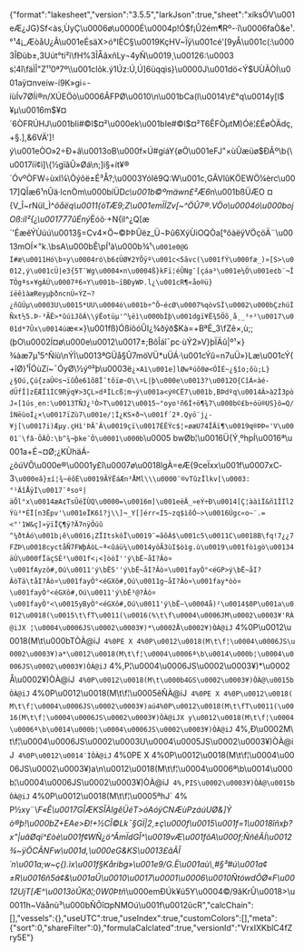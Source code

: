{"format":"lakesheet","version":"3.5.5","larkJson":true,"sheet":"xíksÓV\u001eÆ¿JG}Sf<às,ÙyÇ\u0006ø\u0000É\u0004p!Ó$f¡Û2ém¶Rº-·î\u0006faÒ&e¹.°¹4¡_ÆòåU¿Â\u001eÉsäX>ó°IÈC§\u0019KçHV~Ïÿ\u001cé'[9yÅ\u001c(:\u0003ÎÐùb±,3Uút°ti²ì\fH%3ÎÅâxñLy¬4yÑ\u0019¸\u00126:\u0003s¦4î\fäÌÎ\"Z¹¹0ª7º\\\u001clõk.ý1Úz:Ú,Ú]6üqqìs}\u0000J\u001dö<Ý$UÙÃÒÍ\u001aÿ¤nveiw-í9K»gi÷-íùÍv7ØÍí®n/XÚEÖò\u0006ÂFPØ\u0010\n\u001bCa(l\u0014\r£°q\u0014y[­l$¥µ\u0016m$¥¤´6ÒFRÚHJ\u001bIi#©l$¤²\u000ek\u001bIe#©l$¤²T6ÊFÒµtM­)Óë¦£ÉøÒÄdç,+§.],&6VÄ']!ý\u001eÒO»2÷Ð+â\u0013oB\u000f×Ú#gíáY{øÖ\u001eFJ\"×ùÛæüø$ÐÃº\b{\u0017iï¢ì]\\{½gïâÛ»Øá\n;]i§+ít¥®´ÓvºÒFW÷ùxl¼\\Òýôë±É³Å?;\u0003YóIê9Q:W\u001c,GÃVlûKÖEWÖ¼èrc\u0017]QÎæ6¹nÛä·lcnÒm\u000bíÜD*c\u001b©ºmäwn£²Æ6*n\u001bßÜÆO ¤{V_Î~rNüI_Ì^*õåëq\u0011{òTÆ9;Z\u001emÏÍZv[~^ÖÛ7®.VÖo\u0004ó\u000bojOß:íI²{¿\u001777ûÉný*Ëóõ·+N{ìl^¿Q[æ´'ÉæêÝÙúú\u0013§=Cv4×Ö~©ÞÞÛëz_Ü¬Þû6XýÙiOQÒa[°ôàëÿVÖçöÄ¨\u0013mOÍ×\"k.\bsA\u000bÊ\\pÍ¹à\u000b¾¹`\u001e0@G Í#æ\u0011Hó\b¤y\u0004ró\b6¢ÜØ¥2YÕÿº\u001c<5ãvc(\u001fÝ\u000fæ_)»[S>\u0012,ý\u001cÜ|e3{5T¯Wg\u0004×n\u0004ß}kFï¦éÛNg¯[çáa³\u001e¼Ö\u001e¢b¨¬ÎTÖgªs×¥gÁÚ\u0007ª6¤Y\u001b~ïBÐyWÞ.l¿\u001cR¶«åo®ü}íëêìàæReyµþðncnÙ«ÝZ¬?¿ñûÚµ\u0003U\u0015*UU\u0004ó\u001b÷^Õ~écØ\u0007%qòvSÎ\u0002\u000bÇzhúÌÑxt½5.Þ·³ÃÊ>*ûúìJõÁ\\ýËotüµ'^¼ëì\u000bÌþ\u001dgï¥Ë¾5Öõ¸å¸_²÷²\u0017\u001d*7Ûx\u0014ú`æ«×}\u001fß)ÓßíôóÛI¿¾ðýð$Kà=+BªÉ_3\fZê×,ù;;(þO\u0002Í¤ø\u000e\u0012\u0017±;BôÎáî¯pc·ùÝ2»V}þÏÄû|º¹×}¾àæ7µ¹5^Ñíù\nÝÌ\u0013ªGÜå§Û7möVÜ*uÜÁ·\u001cÝû=n7uÜ»}Læ\u001cÝ{+îØ}¹ÎÓùZí~¯ÓyØ\\½ýº²þ\u0003ë`¿×Aì\u001e]lØwªúõ0ø<ÓÎÉ~¿§îo;õù;L}¿§Oú,Çú{zaÛ©s¬ïûÔe61õ8Ï¯tõïø~O\\¤L|þ\u000e\u0013?\u0012O{CîÁ«àé-dÜfÎ]zÉÆÏ1ÍC9Rÿq¥>3ÇL»dªÌLcß¦m¬ý\u001a<ý®CË7\u001b,BÞdºq\u0014Â>à2Î3pòJ«[1ús¸en:\u0013­TÑJ¿¹Ò>T\u0012\u0015~°oyo¹ñ6Í÷ö¶¾7\u000b©£b÷óü®US}ô=Q/îNëùoÍ¿×\u0017ïZù7\u001e/¦Ì¿KS×ð¬\u001f´2ª.Qyö¨j¿­¥j[\u0017i)Æµy.çHì'ÞÄ¯Â\u0019çï\u0017ÉÊÝc$¦»øæU74ÎÄï¶\u0019q®ÞÞ«'V\u0001¨\fâ·ÕÄÖ:\b^¾¬þke¯Ö\u0001\u000b`\u0005 bwØb¦\u0016Ü{Ý¸ºhpÍ\u0016ª\u001a+É¬¤Ø;¿KÙhäÁ­¿õúVÕ\u000e®\u0001y£î\u0007ø\u0018lgÀ=eÆ{9ceÏxx\u001f\u0007xC­3`\u000eâ}±í¦¾~ëõÉ\u0019ÃÝËáÆn³ÅMl\\\u0000¯®vTûzÎlkv[\u0003:°¹ÄîÅÿÌ\u0017¯ªsoº|äÕl°x\u0014æA¢TsÛéÌÙQ\u0000=\u0016m]\u001eëÄ_»eÝ÷Ð\u0014[Ç¦ààìÌ&ñ1ÎÍl2Ýù³*ÉÏ[n3Ëpv'\u001eÏK6î?j\\]¬_Y[]érr«Í­5~zq$ìõÓ~>\u0016Úgc«o~¨.=<°'1W&ç]»ÿïÏÇ¶ÿ?Ä7nÿÖúû^¼ðtÁó\u001b¡ê\u0016¡ZÏItskôÏ\u0019¯=ãõÁ$\u001c5\u0011C\u0018B\fq!7¿¿7FZÞ\u0018cyctåÑ7FWþÀòL~ª<ûáü¼\u0014yöÃ3ùI$òìg.ù\u0019\u001fòìgò\u00134äÙ\u000fÏäçSÈ³\u001f<¡<]òòÌ''ý\bË~åI?Âò¤\u001fAyzô#,Oú\u0011'ý\bËS''ý\bË~åI?Âò¤\u001fayÒ°<éGP>ý\bË~åI?ÂòTä\tåI?Âò¤\u001fayÒ°<éGXô#,Oú\u0011g~åI?Âò¤\u001fay*òò¤\u001fayÒ°<éGXô#,Oú\u0011'ý\bÊ³@?Âò¤\u001fayÒ°<\u0015yByÒ°<éGXô#,Oú\u0011'ý\bË~\u0004å)²\u0014$0P\u001a\u0012\u0018(\u0015\t\fT\u0011(\u0016(%\t\f\u0004\u0006JM\u0002\u0003¥'RÀ@iJX ¦\u0004\u0006JS\u0002\u0003¥)*\u0002Å\u0002¥)ÒÀ@iJ` 4%0P\u0012\u0018(M\t\u000bTÒÀ@iJ` 4%0PE X 4%0P\u0012\u0018(M\t\f¦\u0004\u0006JS\u0002\u0003¥)a*\u0012\u0018(M\t\f¦\u0004\u0006ª\b\u0014\u000b¦\u0004\u0006JS\u0002\u0003¥)ÒÀ@iJ` 4%,P¦\u0004\u0006JS\u0002\u0003¥)*\u0002Å\u0002¥)ÒÀ@iJ` 4%0P\u0012\u0018(M\t\u000b4GS\u0002\u0003¥)ÒÀ@\u0015bÒÀ@iJ` 4%0P\u0012\u0018(M\t\f¦\u0005êÑÀ@iJ` 4%0PE X 4%0P\u0012\u0018(M\t\f¦\u0004\u0006JS\u0002\u0003¥)aú4%0P\u0012\u0018(M\t\fT\u0011(\u0016(M\t\f¦\u0004\u0006JS\u0002\u0003¥)ÒÀ@iJX y\u0012\u0018(M\t\f¦\u0004\u0006ª\b\u0014\u000b¦\u0004\u0006JS\u0002\u0003¥)ÒÀ@iJ` 4%,Ð\u0002M\t\f¦\u0004\u0006JS\u0002\u0003U\u0004\u0005JS\u0002\u0003¥)ÒÀ@iJ` 4%0P\u0012\u0014¨ÌÒÀ@iJ` 4%0PE X 4%0P\u0012\u0018(M\t\f¦\u0004\u0006JS\u0002\u0003¥)a\n\u0012\u0018(M\t\f¦\u0004\u0006ª\b\u0014\u000b¦\u0004\u0006JS\u0002\u0003¥)ÒÀ@iJ` 4%,PIS\u0002\u0003¥)ÒÀ@\u0015bÒÀ@iJ` 4%0P\u0012\u0018(M\t\f¦\u0005ªhJ` 4% P½xy¨\\*F«Ê\u0017GÎÆKSÎÀIgêÜéT>óAóÿCNÆùPzáúUØ&]Ý ò®þ!\u000bZ+EAe>Ð!+½CÎ©Lk¯§GÏ|2¸±ç\u000f\u0015\u001f=1\u0018îñxþ?x\"|uâØqï^£òè\u001f¢WÑ¿ö^ÂmÏdGÎ^\u0019vÆ\u001fõA\u000f;ÑñêÃÍ\u0012¾~ÿÖCÃNFw\u001d,\u000eG&KS\u0013£ãÃÎ´n\u001a;w~ç{).ìx\u001f§Kåribg»\u001e9/G.Ë\u001aù\\¸#§³#ú\u001a¢±R\u0016ñ5á¢&\u001aÛ\u0010\u0017\u0001\u0006\u0010ÑtówdÕØ«F\u0012UjT[Æ^\u0013òÛKð¦;0W0Þtñ*\u000emÐÚk¥ú5Y\u0004©/9âKrÛ\u0018>\u0011­h~Váånù³\u000bÑÕî¤pNMOú\u001f\u0012ûcR","calcChain":[],"vessels":{},"useUTC":true,"useIndex":true,"customColors":[],"meta":{"sort":0,"shareFilter":0},"formulaCalclated":true,"versionId":"VrxIXKblC4fZry5E"}